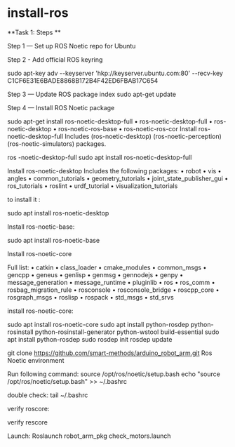 # install-ros
**Task 1: Steps **

Step 1 — Set up ROS Noetic repo for Ubuntu

Step 2 - Add official ROS keyring

sudo apt-key adv --keyserver 'hkp://keyserver.ubuntu.com:80' --recv-key C1CF6E31E6BADE8868B172B4F42ED6FBAB17C654

Step 3 — Update ROS package index sudo apt-get update

Step 4 — Install ROS Noetic package

sudo apt-get install ros-noetic-desktop-full • ros-noetic-desktop-full • ros-noetic-desktop • ros-noetic-ros-base • ros-noetic-ros-cor Install ros-noetic-desktop-full Includes (ros-noetic-desktop) (ros-noetic-perception) (ros-noetic-simulators) packages.

ros -noetic-desktop-full sudo apt install ros-noetic-desktop-full

Install ros-noetic-desktop Includes the following packages: • robot • vis • angles • common_tutorials • geometry_tutorials • joint_state_publisher_gui • ros_tutorials • roslint • urdf_tutorial • visualization_tutorials

to install it :

sudo apt install ros-noetic-desktop

Install ros-noetic-base:

sudo apt install ros-noetic-base

Install ros-noetic-core

Full list: • catkin • class_loader • cmake_modules • common_msgs • gencpp • geneus • genlisp • genmsg • gennodejs • genpy • message_generation • message_runtime • pluginlib • ros • ros_comm • rosbag_migration_rule • rosconsole • rosconsole_bridge • roscpp_core • rosgraph_msgs • roslisp • rospack • std_msgs • std_srvs

install ros-noetic-core:

sudo apt install ros-noetic-core sudo apt install python-rosdep python-rosinstall python-rosinstall-generator python-wstool build-essential sudo apt install python-rosdep sudo rosdep init rosdep update

git clone https://github.com/smart-methods/arduino_robot_arm.git Ros Noetic environment

Run following command: source /opt/ros/noetic/setup.bash echo "source /opt/ros/noetic/setup.bash" >> ~/.bashrc

double check: tail ~/.bashrc

verify roscore:

verify rescore

Launch: Roslaunch robot_arm_pkg check_motors.launch
